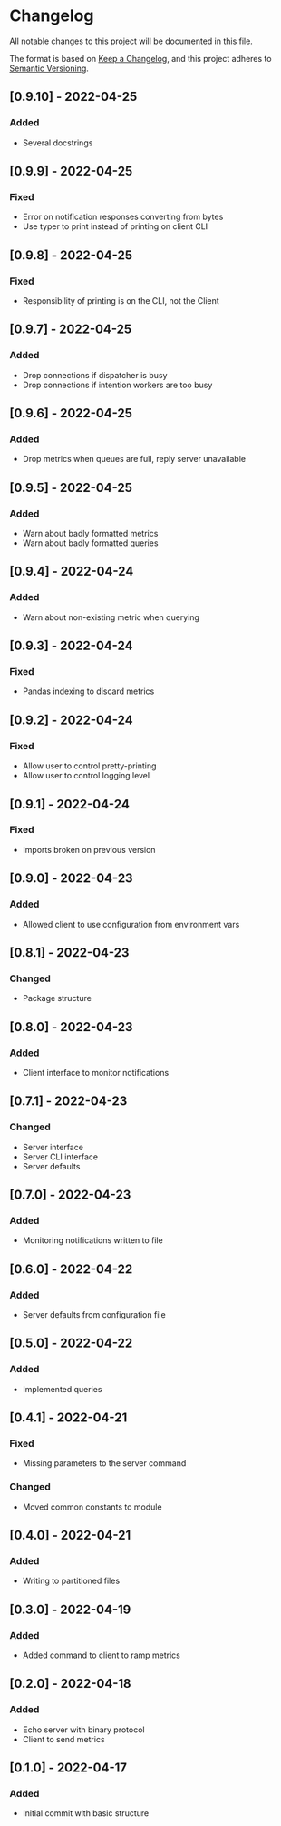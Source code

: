 # Changelog

All notable changes to this project will be documented in this file.

The format is based on [Keep a Changelog](https://keepachangelog.com/en/1.0.0/),
and this project adheres to [Semantic Versioning](https://semver.org/spec/v2.0.0.html).

## [0.9.10] - 2022-04-25
### Added
- Several docstrings

## [0.9.9] - 2022-04-25
### Fixed
- Error on notification responses converting from bytes
- Use typer to print instead of printing on client CLI

## [0.9.8] - 2022-04-25
### Fixed
- Responsibility of printing is on the CLI, not the Client

## [0.9.7] - 2022-04-25
### Added
- Drop connections if dispatcher is busy
- Drop connections if intention workers are too busy

## [0.9.6] - 2022-04-25
### Added
- Drop metrics when queues are full, reply server unavailable

## [0.9.5] - 2022-04-25
### Added
- Warn about badly formatted metrics
- Warn about badly formatted queries

## [0.9.4] - 2022-04-24
### Added
- Warn about non-existing metric when querying

## [0.9.3] - 2022-04-24
### Fixed
- Pandas indexing to discard metrics

## [0.9.2] - 2022-04-24
### Fixed
- Allow user to control pretty-printing
- Allow user to control logging level

## [0.9.1] - 2022-04-24
### Fixed
- Imports broken on previous version

## [0.9.0] - 2022-04-23
### Added
- Allowed client to use configuration from environment vars

## [0.8.1] - 2022-04-23
### Changed
- Package structure

## [0.8.0] - 2022-04-23
### Added
- Client interface to monitor notifications

## [0.7.1] - 2022-04-23
### Changed
- Server interface
- Server CLI interface
- Server defaults

## [0.7.0] - 2022-04-23
### Added
- Monitoring notifications written to file

## [0.6.0] - 2022-04-22
### Added
- Server defaults from configuration file

## [0.5.0] - 2022-04-22
### Added
- Implemented queries

## [0.4.1] - 2022-04-21
### Fixed
- Missing parameters to the server command

### Changed
- Moved common constants to module

## [0.4.0] - 2022-04-21
### Added
- Writing to partitioned files

## [0.3.0] - 2022-04-19
### Added
- Added command to client to ramp metrics

## [0.2.0] - 2022-04-18
### Added
- Echo server with binary protocol
- Client to send metrics

## [0.1.0] - 2022-04-17
### Added
- Initial commit with basic structure
